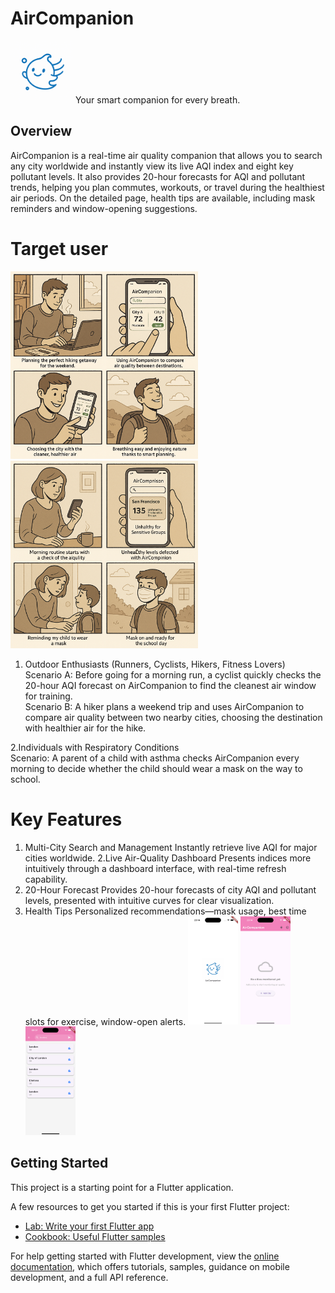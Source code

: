 # AirCompanion
<img src="docs/logo.png" alt="" width="100"> 
Your smart companion for every breath.

## Overview
AirCompanion is a real-time air quality companion that allows you to search any city worldwide and instantly view its live AQI index and eight key pollutant levels. It also provides 20-hour forecasts for AQI and pollutant trends, helping you plan commutes, workouts, or travel during the healthiest air periods. On the detailed page, health tips are available, including mask reminders and window-opening suggestions.

# Target user
<img src="docs/sc2.png" alt="" width="300">  <img src="docs/sc1.png" alt="" width="300">

1. Outdoor Enthusiasts (Runners, Cyclists, Hikers, Fitness Lovers)
<br>Scenario A: Before going for a morning run, a cyclist quickly checks the 20-hour AQI forecast on AirCompanion to find the cleanest air window for training.
<br>Scenario B: A hiker plans a weekend trip and uses AirCompanion to compare air quality between two nearby cities, choosing the destination with healthier air for the hike.

2.Individuals with Respiratory Conditions
<br>Scenario: A parent of a child with asthma checks AirCompanion every morning to decide whether the child should wear a mask on the way to school.

# Key Features
1. Multi-City Search and Management
Instantly retrieve live AQI for major cities worldwide.
2.Live Air-Quality Dashboard
Presents indices more intuitively through a dashboard interface, with real-time refresh capability.
3. 20-Hour Forecast
Provides 20-hour forecasts of city AQI and pollutant levels, presented with intuitive curves for clear visualization.
4. Health Tips
Personalized recommendations—mask usage, best time slots for exercise, window-open alerts.
<img src="docs/splash.png" alt="" width="80"> <img src="docs/home1.png" alt="" width="80"> <img src="docs/city.png" alt="" width="80">

## Getting Started

This project is a starting point for a Flutter application.

A few resources to get you started if this is your first Flutter project:

- [Lab: Write your first Flutter app](https://docs.flutter.dev/get-started/codelab)
- [Cookbook: Useful Flutter samples](https://docs.flutter.dev/cookbook)

For help getting started with Flutter development, view the
[online documentation](https://docs.flutter.dev/), which offers tutorials,
samples, guidance on mobile development, and a full API reference.
